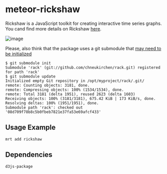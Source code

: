 meteor-rickshaw
===============

Rickshaw is a JavaScript toolkit for creating interactive time series graphs. You cand find more details on Rickshaw [here](http://code.shutterstock.com/rickshaw/).

![image](http://code.shutterstock.com/rickshaw/guide/images/graph_example_2.png)

Please, also think that the package uses a git submodule that [may need to be initialized](http://git-scm.com/book/en/Git-Tools-Submodules)

```Shell
$ git submodule init
Submodule 'rack' (git://github.com/chneukirchen/rack.git) registered for path 'rack'
$ git submodule update
Initialized empty Git repository in /opt/myproject/rack/.git/
remote: Counting objects: 3181, done.
remote: Compressing objects: 100% (1534/1534), done.
remote: Total 3181 (delta 1951), reused 2623 (delta 1603)
Receiving objects: 100% (3181/3181), 675.42 KiB | 173 KiB/s, done.
Resolving deltas: 100% (1951/1951), done.
Submodule path 'rack': checked out '08d709f78b8c5b0fbeb7821e37fa53e69afcf433'
```

## Usage Example

    mrt add rickshaw

## Dependencies

    d3js-package